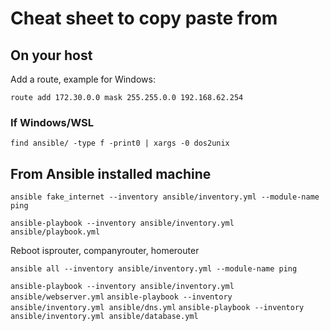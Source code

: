 # Cheat sheet to copy paste from

## On your host

Add a route, example for Windows:

`route add 172.30.0.0 mask 255.255.0.0 192.168.62.254`

### If Windows/WSL

`find ansible/ -type f -print0 | xargs -0 dos2unix`

## From Ansible installed machine

`ansible fake_internet --inventory ansible/inventory.yml --module-name ping`

`ansible-playbook --inventory ansible/inventory.yml ansible/playbook.yml`

Reboot isprouter, companyrouter, homerouter 

`ansible all --inventory ansible/inventory.yml --module-name ping`

`ansible-playbook --inventory ansible/inventory.yml ansible/webserver.yml`
`ansible-playbook --inventory ansible/inventory.yml ansible/dns.yml`
`ansible-playbook --inventory ansible/inventory.yml ansible/database.yml`